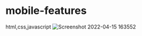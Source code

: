 # mobile-features
html,css,javascript
![Screenshot 2022-04-15 163552](https://user-images.githubusercontent.com/100305608/163563926-c4d4fc24-b3fa-4f14-87f3-f151f612c273.png)
